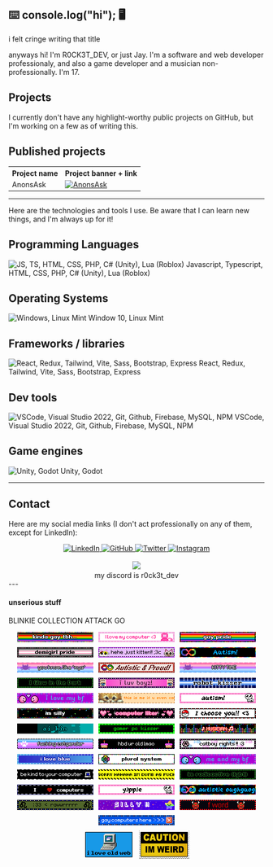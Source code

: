 ## ⌨️ console.log("hi"); 🖥️

i felt cringe writing that title

anyways hi! I'm R0CK3T_DEV, or just Jay. I'm a software and web developer professionaly, and also a game developer and a musician non-professionally. I'm 17.

## Projects

I currently don't have any highlight-worthy public projects on GitHub, but I'm working on a few as of writing this.

## Published projects

<table>
    <tr>
        <th>Project name</th>
        <th>Project banner + link</th>
    </tr>
    <tr>
        <td>AnonsAsk</td>
        <td>
            <a href="https://anonsask.a0001.net/">
                <img alt="AnonsAsk" src="http://anonsask.a0001.net/cdn/JskFNkd3hrRhFwHR.png"/>
            </a>
        </td>
    </tr>
</table>

---

Here are the technologies and tools I use. Be aware that I can learn new things, and I'm always up for it!

## Programming Languages

![JS, TS, HTML, CSS, PHP, C# (Unity), Lua (Roblox)](https://skillicons.dev/icons?i=javascript,typescript,html,css,php,cs,robloxstudio,lua)
Javascript, Typescript, HTML, CSS, PHP, C# (Unity), Lua (Roblox)

## Operating Systems

![Windows, Linux Mint](https://skillicons.dev/icons?i=windows,mint)
Window 10, Linux Mint

## Frameworks / libraries

![React, Redux, Tailwind, Vite, Sass, Bootstrap, Express](https://skillicons.dev/icons?i=react,redux,tailwindcss,vite,sass,bootstrap,express)
React, Redux, Tailwind, Vite, Sass, Bootstrap, Express

## Dev tools

![VSCode, Visual Studio 2022, Git, Github, Firebase, MySQL, NPM](https://skillicons.dev/icons?i=vscode,visualstudio,git,github,firebase,mysql,npm)
VSCode, Visual Studio 2022, Git, Github, Firebase, MySQL, NPM

## Game engines

![Unity, Godot](https://skillicons.dev/icons?i=unity,godot)
Unity, Godot

---

## Contact

Here are my social media links (I don't act professionally on any of them, except for LinkedIn):

<div align="center">
    <a href="https://">
        <img alt="LinkedIn" src="https://skillicons.dev/icons?i=linkedin"/>
    </a>
    <a href="https://github.com/R0CK3T-DEV">
        <img alt="GitHub" src="https://skillicons.dev/icons?i=github"/>
    </a>
    <a href="https://x.com/R0CK3T_DEV">
        <img alt="Twitter" src="https://skillicons.dev/icons?i=twitter"/>
    </a>
    <a href="https://instagram.com/r0ck3t_dev">
        <img alt="Instagram" src="https://skillicons.dev/icons?i=instagram"/>
    </a>
</div>

<br/>

<div align="center">
    <img src="https://skillicons.dev/icons?i=discord"/>
    <br/>
    my discord is r0ck3t_dev
</div>
---

#### unserious stuff

BLINKIE COLLECTION ATTACK GO

<div style="display: flex; justify-content: center; max-width: 100%; flex-wrap: wrap; gap: 10px;">
    <img alt="blinkie" src="./blinkies/0014-pride.gif"/>
    <img alt="blinkie" src="./blinkies/0061-pinkcomputer.gif"/>
    <img alt="blinkie" src="./blinkies/0073-gay.gif"/>
    <img alt="blinkie" src="./blinkies/0076-demigirl.gif"/>
    <img alt="blinkie" src="./blinkies/0093-cats.gif"/>
    <img alt="blinkie" src="./blinkies/0113-autism.gif"/>
    <img alt="blinkie" src="./blinkies/0137-catgender.gif"/>
    <img alt="blinkie" src="./blinkies/autistic.gif"/>
    <img alt="blinkie" src="./blinkies/blinkiesCafe-1Q.gif"/>
    <img alt="blinkie" src="./blinkies/blinkiesCafe-32.gif"/>
    <img alt="blinkie" src="./blinkies/blinkiesCafe-9W.gif"/>
    <img alt="blinkie" src="./blinkies/blinkiesCafe-ac.gif"/>
    <img alt="blinkie" src="./blinkies/blinkiesCafe-aH.gif"/>
    <img alt="blinkie" src="./blinkies/blinkiesCafe-BD.gif"/>
    <img alt="blinkie" src="./blinkies/blinkiesCafe-bq.gif"/>
    <img alt="blinkie" src="./blinkies/blinkiesCafe-bx.gif"/>
    <img alt="blinkie" src="./blinkies/blinkiesCafe-cX.gif"/>
    <img alt="blinkie" src="./blinkies/blinkiesCafe-Dh.gif"/>
    <img alt="blinkie" src="./blinkies/blinkiesCafe-dx.gif"/>
    <img alt="blinkie" src="./blinkies/blinkiesCafe-GZ.gif"/>
    <img alt="blinkie" src="./blinkies/blinkiesCafe-hg.gif"/>
    <img alt="blinkie" src="./blinkies/blinkiesCafe-nK.gif"/>
    <img alt="blinkie" src="./blinkies/blinkiesCafe-NS.gif"/>
    <img alt="blinkie" src="./blinkies/blinkiesCafe-Pr.gif"/>
    <img alt="blinkie" src="./blinkies/blinkiesCafe-Rv.gif"/>
    <img alt="blinkie" src="./blinkies/blinkiesCafe-t5.gif"/>
    <img alt="blinkie" src="./blinkies/blinkiesCafe-tF.gif"/>
    <img alt="blinkie" src="./blinkies/blinkiesCafe-Tl.gif"/>
    <img alt="blinkie" src="./blinkies/blinkiesCafe-UI.gif"/>
    <img alt="blinkie" src="./blinkies/blinkiesCafe-vg.gif"/>
    <img alt="blinkie" src="./blinkies/blinkiesCafe-wl.gif"/>
    <img alt="blinkie" src="./blinkies/blinkiesCafe-xf.gif"/>
    <img alt="blinkie" src="./blinkies/blinkiesCafe-YC.gif"/>
    <img alt="blinkie" src="./blinkies/blinkiesCafe-Z5.gif"/>
    <img alt="blinkie" src="./blinkies/blinkiesCafe-zf.gif"/>
    <img alt="blinkie" src="./blinkies/h4.gif"/>
    <img alt="blinkie" src="./blinkies/tumblr_9c2a8b4d76d8c13f5d686def2f631d89_5329e3dd_1280.webp"/>
</div>

<div style="display: flex; justify-content: center; max-width: 100%; flex-wrap: wrap; gap: 10px; margin-top: 10px;">
    <img alt="blinkie" src="./blinkies/tumblr_b5d6794f95be310ae2f8506a1f2eec12_75dc3578_100.png"/>
    <img alt="blinkie" src="./blinkies/tumblr_pofep92i1H1y8ua8do8_100.png"/>
</div>
